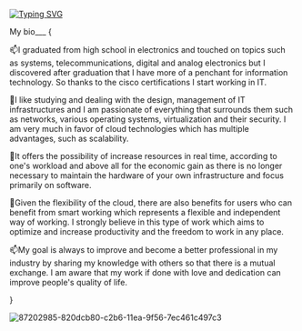 [![Typing SVG](https://readme-typing-svg.demolab.com/?lines=Hello+World;This+is+My+Github)](https://git.io/typing-svg)


My bio___
{

📫I graduated from high school in electronics and touched on topics such as systems, telecommunications, digital and analog electronics but I discovered after graduation that I have more of a penchant for information technology.
So thanks to the cisco certifications I start working in IT.

💞️I like studying and dealing with the design, management of IT infrastructures and I am passionate
of everything that surrounds them such as networks, various operating systems, virtualization and their security.
I am very much in favor of cloud technologies which has multiple advantages, such as scalability.

🌱It offers the possibility of increase resources in real time, according to one's workload and above all for the economic gain as there is no longer necessary to maintain the hardware of your own
infrastructure and focus primarily on software.

👀Given the flexibility of the cloud, there are also benefits for users who can benefit from smart working which represents a flexible and independent way of working. I strongly believe in this type of work which aims to optimize and increase productivity and the freedom to work in any place.
 
📫My goal is always to improve and become a better professional in my industry by sharing my knowledge with others so that there is a mutual exchange. 
I am aware that my work if done with love and dedication can improve people's quality of life.

}

![87202985-820dcb80-c2b6-11ea-9f56-7ec461c497c3](https://user-images.githubusercontent.com/95194894/198886428-259972b1-1b91-495c-811c-5810267d0878.gif)
